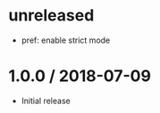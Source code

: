 unreleased
==========

  * pref: enable strict mode

1.0.0 / 2018-07-09
==================

  * Initial release
